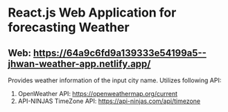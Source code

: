 # React.js Web Application for forecasting Weather

## Web: https://64a9c6fd9a139333e54199a5--jhwan-weather-app.netlify.app/
Provides weather information of the input city name. 
Utilizes following API:
1. OpenWeather API: https://openweathermap.org/current
2. API-NINJAS TimeZone API: https://api-ninjas.com/api/timezone
